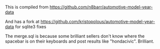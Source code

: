 This is compiled from https://github.com/n8barr/automotive-model-year-data

And has a fork at https://github.com/kristopolous/automotive-model-year-data for sqlite3 fixes

The merge.sql is because some brilliant sellers don't know where the spacebar is on their keyboards and post results like "hondacivic".
Brilliant.
